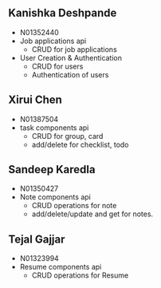 ## Kanishka Deshpande

- N01352440
- Job applications api
    - CRUD for job applications
- User Creation & Authentication
    - CRUD for users
    - Authentication of users

## Xirui Chen

- N01387504
- task components api
  - CRUD for group, card
  - add/delete for checklist, todo

## Sandeep Karedla

- N01350427
- Note components api
  - CRUD operations for note
  - add/delete/update and get for notes.

## Tejal Gajjar

- N01323994
- Resume components api
  - CRUD operations for Resume
